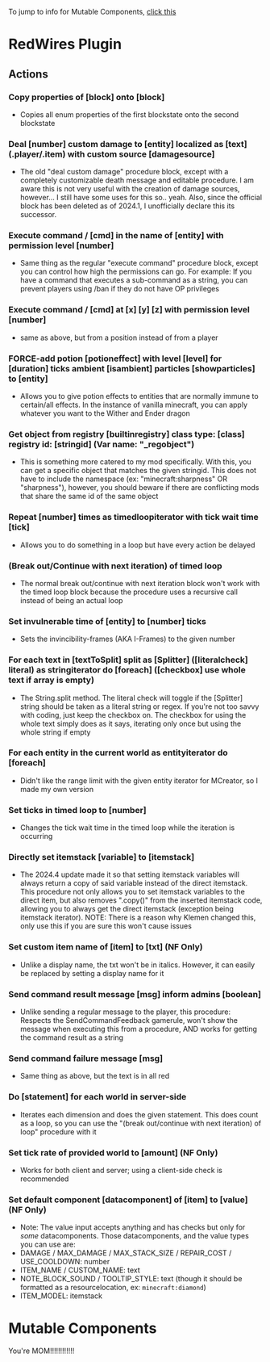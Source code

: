 To jump to info for Mutable Components, [click this](PluginProcedureInfo.md#Mutable-Components)
# RedWires Plugin
## Actions
### Copy properties of [block] onto [block]
- Copies all enum properties of the first blockstate onto the second blockstate
### Deal [number] custom damage to [entity] localized as [text] (.player/.item) with custom source [damagesource]
- The old "deal custom damage" procedure block, except with a completely customizable death message and editable procedure. I am aware this is not very useful with the creation of damage sources, however... I still have some uses for this so.. yeah. Also, since the official block has been deleted as of 2024.1, I unofficially declare this its successor.
### Execute command / [cmd] in the name of [entity] with permission level [number]
- Same thing as the regular "execute command" procedure block, except you can control how high the permissions can go. For example: If you have a command that executes a sub-command as a string, you can prevent players using /ban if they do not have OP privileges
### Execute command / [cmd] at [x] [y] [z] with permission level [number]
- same as above, but from a position instead of from a player
### FORCE-add potion [potioneffect] with level [level] for [duration] ticks ambient [isambient] particles [showparticles] to [entity]
- Allows you to give potion effects to entities that are normally immune to certain/all effects. In the instance of vanilla minecraft, you can apply whatever you want to the Wither and Ender dragon
### Get object from registry [builtinregistry] class type: [class] registry id: [stringid] (Var name: "_regobject")
- This is something more catered to my mod specifically. With this, you can get a specific object that matches the given stringid. This does not have to include the namespace (ex: "minecraft:sharpness" OR "sharpness"), however, you should beware if there are conflicting mods that share the same id of the same object
### Repeat [number] times as timedloopiterator with tick wait time [tick]
- Allows you to do something in a loop but have every action be delayed
### (Break out/Continue with next iteration) of timed loop
- The normal break out/continue with next iteration block won't work with the timed loop block because the procedure uses a recursive call instead of being an actual loop
### Set invulnerable time of [entity] to [number] ticks
- Sets the invincibility-frames (AKA I-Frames) to the given number
### For each text in [textToSplit] split as [Splitter] ([literalcheck] literal) as stringiterator do [foreach] ([checkbox] use whole text if array is empty)
- The String.split method. The literal check will toggle if the [Splitter] string should be taken as a literal string or regex. If you're not too savvy with coding, just keep the checkbox on. The checkbox for using the whole text simply does as it says, iterating only once but using the whole string if empty
### For each entity in the current world as entityiterator do [foreach]
- Didn't like the range limit with the given entity iterator for MCreator, so I made my own version
### Set ticks in timed loop to [number]
- Changes the tick wait time in the timed loop while the iteration is occurring
### Directly set itemstack [variable] to [itemstack]
- The 2024.4 update made it so that setting itemstack variables will always return a copy of said variable instead of the direct itemstack. This procedure not only allows you to set itemstack variables to the direct item, but also removes ".copy()" from the inserted itemstack code, allowing you to always get the direct itemstack (exception being itemstack iterator). NOTE: There is a reason why Klemen changed this, only use this if you are sure this won't cause issues
### Set custom item name of [item] to [txt] (NF Only)
- Unlike a display name, the txt won't be in italics. However, it can easily be replaced by setting a display name for it
### Send command result message [msg] inform admins [boolean]
- Unlike sending a regular message to the player, this procedure: Respects the SendCommandFeedback gamerule, won't show the message when executing this from a procedure, AND works for getting the command result as a string
### Send command failure message [msg]
- Same thing as above, but the text is in all red
### Do [statement] for each world in server-side
- Iterates each dimension and does the given statement. This does count as a loop, so you can use the "(break out/continue with next iteration) of loop" procedure with it
### Set tick rate of provided world to [amount] (NF Only)
- Works for both client and server; using a client-side check is recommended
### Set default component [datacomponent] of [item] to [value] (NF Only)
- Note: The value input accepts anything and has checks but only for *some* datacomponents. Those datacomponents, and the value types you can use are:
- DAMAGE / MAX_DAMAGE / MAX_STACK_SIZE / REPAIR_COST / USE_COOLDOWN: number
- ITEM_NAME / CUSTOM_NAME: text
- NOTE_BLOCK_SOUND / TOOLTIP_STYLE: text (though it should be formatted as a resourcelocation, ex: `minecraft:diamond`)
- ITEM_MODEL: itemstack

# Mutable Components

You're MOM!!!!!!!!!!!!
